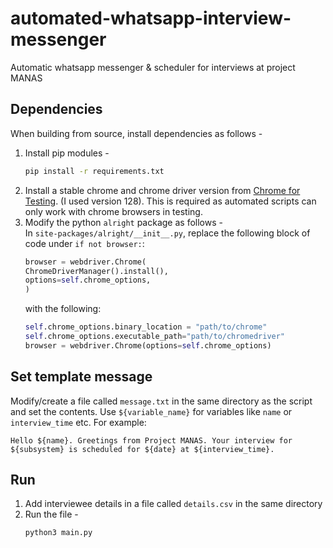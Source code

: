 # automated-whatsapp-interview-messenger
Automatic whatsapp messenger & scheduler for interviews at project MANAS

## Dependencies 
When building from source, install dependencies as follows -
1. Install pip modules - 
    ```bash
    pip install -r requirements.txt
    ```
2. Install a stable chrome and chrome driver version from [Chrome for Testing](https://googlechromelabs.github.io/chrome-for-testing/). (I used version 128). This is required as automated scripts can only work with chrome browsers in testing.
3. Modify the python `alright` package as follows - 
    \
    In `site-packages/alright/__init__.py`, replace the following block of code under ``if not browser:``:
    ```python    
    browser = webdriver.Chrome(
    ChromeDriverManager().install(),
    options=self.chrome_options,
    )
    ```
    with the following:
    ```python
    self.chrome_options.binary_location = "path/to/chrome"
    self.chrome_options.executable_path="path/to/chromedriver"
    browser = webdriver.Chrome(options=self.chrome_options)
    ```

## Set template message
Modify/create a file called `message.txt` in the same directory as the script and set the contents. Use ``${variable_name}`` for variables like `name` or `interview_time` etc. For example:
```
Hello ${name}. Greetings from Project MANAS. Your interview for ${subsystem} is scheduled for ${date} at ${interview_time}.
```

## Run
1. Add interviewee details in a file called ``details.csv`` in the same directory
2. Run the file - 
    ```bash
    python3 main.py
    ```